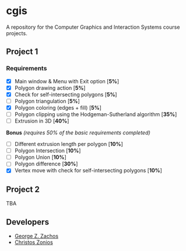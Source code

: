 # cgis

A repository for the Computer Graphics and Interaction Systems course projects.

## Project 1

### Requirements

 - [x] Main window & Menu with Exit option [__5%__]
 - [x] Polygon drawing action [__5%__]
 - [x] Check for self-intersecting polygons [__5%__]
 - [ ] Polygon triangulation [__5%__]
 - [x] Polygon coloring (edges + fill) [__5%__]
 - [ ] Polygon clipping using the Hodgeman-Sutherland algorithm [__35%__]
 - [ ] Extrusion in 3D [__40%__]

__Bonus__ _(requires 50% of the basic requirements completed)_
 - [ ] Different extrusion length per polygon [__10%__]
 - [ ] Polygon Intersection [__10%__]
 - [ ] Polygon Union [__10%__]
 - [ ] Polygon difference [__30%__]
 - [x] Vertex move with check for self-intersecting polygons [__10%__]

## Project 2

TBA

## Developers
 - [George Z. Zachos](http://cse.uoi.gr/~gzachos)
 - [Christos Zonios](https://czonios.github.io/)

